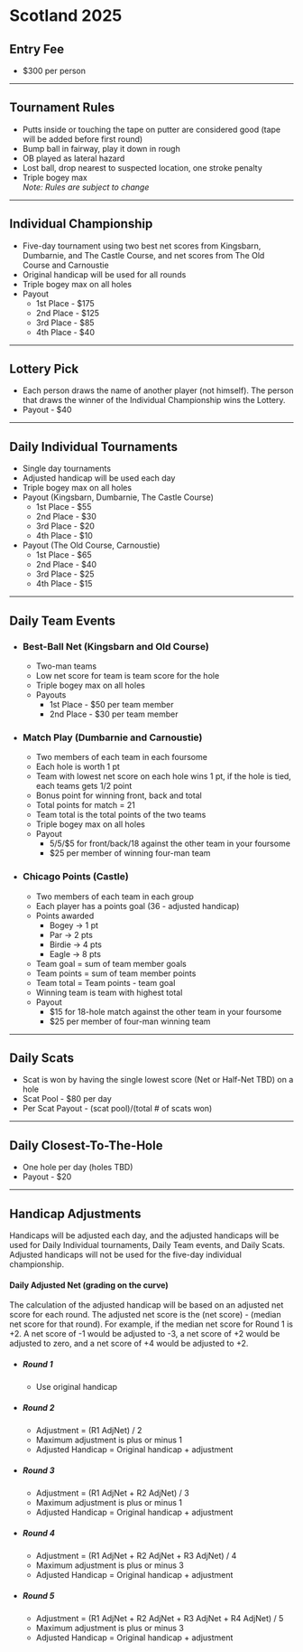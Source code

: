 # Scotland 2025

## Entry Fee
- $300 per person

---

## Tournament Rules
- Putts inside or touching the tape on putter are considered good  (tape will be added before first round)
- Bump ball in fairway, play it down in rough
- OB played as lateral hazard
- Lost ball, drop nearest to suspected location, one stroke penalty
- Triple bogey max  
*Note: Rules are subject to change*

---

## Individual Championship
- Five-day tournament using two best net scores from Kingsbarn, Dumbarnie, and The Castle Course, and net scores from The Old Course and Carnoustie
- Original handicap will be used for all rounds
- Triple bogey max on all holes
- Payout
  - 1st Place - $175
  - 2nd Place - $125
  - 3rd Place - $85
  - 4th Place - $40

---

## Lottery Pick
- Each person draws the name of another player (not himself). The person that draws the winner of the Individual Championship wins the Lottery.
- Payout - $40

---

## Daily Individual Tournaments
- Single day tournaments
- Adjusted handicap will be used each day
- Triple bogey max on all holes
- Payout (Kingsbarn, Dumbarnie, The Castle Course)
  - 1st Place - $55
  - 2nd Place - $30
  - 3rd Place - $20
  - 4th Place - $10
- Payout (The Old Course, Carnoustie)
  - 1st Place - $65
  - 2nd Place - $40
  - 3rd Place - $25
  - 4th Place - $15

---

## Daily Team Events

- ### Best-Ball Net (Kingsbarn and Old Course)
  - Two-man teams
  - Low net score for team is team score for the hole
  - Triple bogey max on all holes
  - Payouts
    - 1st Place - $50 per team member
    - 2nd Place - $30 per team member

- ### Match Play (Dumbarnie and Carnoustie)
  - Two members of each team in each foursome
  - Each hole is worth 1 pt
  - Team with lowest net score on each hole wins 1 pt, if the hole is tied, each teams gets 1/2 point
  - Bonus point for winning front, back and total
  - Total points for match = 21
  - Team total is the total points of the two teams
  - Triple bogey max on all holes
  - Payout
    - $5/$5/$5 for front/back/18 against the other team in your foursome
    - $25 per member of winning four-man team

- ### Chicago Points (Castle)
  - Two members of each team in each group
  - Each player has a points goal (36 - adjusted handicap)
  - Points awarded
    - Bogey -> 1 pt
    - Par -> 2 pts
    - Birdie -> 4 pts
    - Eagle -> 8 pts
  - Team goal = sum of team member goals
  - Team points = sum of team member points
  - Team total = Team points - team goal
  - Winning team is team with highest total
  - Payout
    - $15 for 18-hole match against the other team in your foursome
    - $25 per member of four-man winning team

---

## Daily Scats
- Scat is won by having the single lowest score (Net or Half-Net TBD) on a hole
- Scat Pool - $80 per day
- Per Scat Payout - (scat pool)/(total # of scats won)

---

## Daily Closest-To-The-Hole
- One hole per day (holes TBD)
- Payout - $20


---

## Handicap Adjustments
Handicaps will be adjusted each day, and the adjusted handicaps will be used for Daily Individual tournaments, Daily Team events, and Daily Scats. Adjusted handicaps will not be used for the five-day individual championship.
#### Daily Adjusted Net (grading on the curve)
 The calculation of the adjusted handicap will be based on an adjusted net score for each round. The adjusted net score is the (net score) - (median net score for that round). For example, if the median net score for Round 1 is +2.  A net score of -1 would be adjusted to -3, a net score of +2 would be adjusted to zero, and a net score of +4 would be adjusted to +2.
- ##### Round 1  
  - Use original handicap
- ##### Round 2 
  - Adjustment = (R1 AdjNet) / 2
  - Maximum adjustment is plus or minus 1
  - Adjusted Handicap = Original handicap + adjustment
- ##### Round 3
  - Adjustment = (R1 AdjNet + R2 AdjNet) / 3
  - Maximum adjustment is plus or minus 1
  - Adjusted Handicap = Original handicap + adjustment
- ##### Round 4
  - Adjustment = (R1 AdjNet + R2 AdjNet + R3 AdjNet) / 4
  - Maximum adjustment is plus or minus 3
  - Adjusted Handicap = Original handicap + adjustment
- ##### Round 5
  - Adjustment = (R1 AdjNet + R2 AdjNet + R3 AdjNet + R4 AdjNet) / 5
  - Maximum adjustment is plus or minus 3
  - Adjusted Handicap = Original handicap + adjustment


